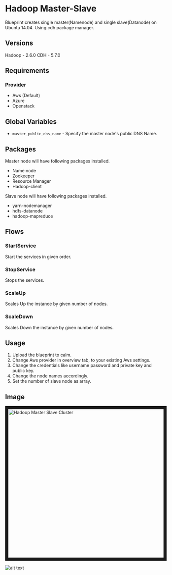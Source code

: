 Hadoop Master-Slave
=======================

Blueprint creates single master(Namenode) and single slave(Datanode) on Ubuntu 14.04. Using cdh package manager.


Versions
--------
Hadoop - 2.6.0
CDH - 5.7.0

Requirements
------------
### Provider
- Aws (Default)
- Azure
- Openstack

Global Variables
----------
- `master_public_dns_name` - Specify the master node's public DNS Name.

Packages
--------

Master node will have following packages installed.

* Name node
* Zookeeper
* Resource Manager
* Hadoop-client

Slave node will have following packages installed.

* yarn-nodemanager
* hdfs-datanode
* hadoop-mapreduce


Flows
-------
### StartService
Start the services in given order.
### StopService
Stops the services.
### ScaleUp
Scales Up the instance by given number of nodes.
### ScaleDown
Scales Down the instance by given number of nodes. 

Usage
-----
1. Upload the blueprint to calm.
2. Change Aws provider in overview tab, to your existing Aws settings.
3. Change the credentials like username password and private key and public key.
4. Change the node names accordingly.
5. Set the number of slave node as array.


Image
-----

<img src="http://s3.amazonaws.com/calm-github-images/hadoop-master-slave.png" alt="Hadoop Master Slave Cluster" width="640" height="480" border="10" /></a>

![alt text](http://p5.zdassets.com/hc/settings_assets/663149/200053878/mN1xL8tNpRRq3ws1id2YiA-calm_logo_white.png "Calm.io")
